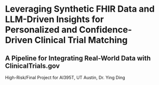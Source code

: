 # Leveraging Synthetic FHIR Data and LLM-Driven Insights for Personalized and Confidence-Driven Clinical Trial Matching
## A Pipeline for Integrating Real-World Data with ClinicalTrials.gov
High-Risk/Final Project for AI395T, UT Austin, Dr. Ying Ding 
